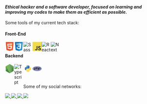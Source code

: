 <h4><em> Ethical hacker and a software developer, focused on learning and improving my codes to make them as efficient as possible. </em></h4>
<div align="left">
Some tools of my current tech stack:
   <h4>Front-End</h4>
    <img alt="HTML" src="https://raw.githubusercontent.com/devicons/devicon/master/icons/html5/html5-original.svg" style="max-width:100%;" width="30px" align="left">
    <img alt="CSS3" src="https://raw.githubusercontent.com/devicons/devicon/master/icons/css3/css3-original.svg" style="max-width:100%;" width="30px" align="left">
    <img alt="Sass" src="https://cdn.jsdelivr.net/gh/devicons/devicon/icons/sass/sass-original.svg" style="max-width:100%;" width="30px" align="left">
    <img alt="JavaScript" src="https://raw.githubusercontent.com/github/explore/80688e429a7d4ef2fca1e82350fe8e3517d3494d/topics/javascript/javascript.png" style="max-width:100%;" width="30px" align="left">
    <img alt="React" src="https://cdn.jsdelivr.net/gh/devicons/devicon/icons/react/react-original.svg" style="max-width:100%;" width="30px" align="left">
    <img alt="Next" src="https://cdn.jsdelivr.net/gh/devicons/devicon/icons/nextjs/nextjs-original.svg" style="max-width:100%;" width="30px" align="left">
    <br>
   <h4>Backend</h4>
    <img alt="Node" src="https://raw.githubusercontent.com/github/explore/80688e429a7d4ef2fca1e82350fe8e3517d3494d/topics/nodejs/nodejs.png" style="max-width:100%;" width="30px" align="left">
    <img alt="Typescript" src="https://cdn.jsdelivr.net/gh/devicons/devicon/icons/typescript/typescript-original.svg" style="max-width:100%;" width="30px" align="left">
    <img alt="PHP" src="https://raw.githubusercontent.com/github/explore/80688e429a7d4ef2fca1e82350fe8e3517d3494d/topics/python/python.png" style="max-width:100%;" width="30px" align="left">
    <img alt="PHP" src="https://raw.githubusercontent.com/github/explore/80688e429a7d4ef2fca1e82350fe8e3517d3494d/topics/php/php.png" style="max-width:100%;" width="30px" align="left">
</div>
<br>
<br>
<br>
<div>
<p> Some of my social networks: </p>
   <a href="https://instagram.com/devilishyouth">
      <img src="https://img.shields.io/badge/-Instagram-BD2A5F?style=flat-square&labelColor=BD2A5F&logo=instagram&logoColor=white">
   </a>
   <a href="https://hackerone.com/wh1sky?type=user">
      <img src="https://img.shields.io/badge/Hackerone-0A0A0A.svg?&style=flat-square&logo=hackerone&logoColor=white">
   </a>
   <a href="https://steamcommunity.com/id/satanking">
      <img src="https://img.shields.io/badge/Steam-1b2838.svg?&style=flat-square&logo=steam&logoColor=white">
   </a>
   <a href="https://satanshy.com/xv">
      <img src="https://img.shields.io/badge/Website-000000.svg?&style=flat-square&logo=wordpress&logoColor=white">
   </a>
</div>
